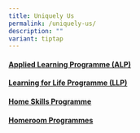 ```yaml
---
title: Uniquely Us
permalink: /uniquely-us/
description: ""
variant: tiptap
---
```

<h4><strong><a href="https://sites.google.com/moe.edu.sg/fcps-g-site-speak-up-at-fuchun/speak-up-at-fuchun-home" rel="noopener noreferrer nofollow" target="_blank">Applied Learning Programme (ALP)</a></strong></h4>
<h4><strong><a href="https://sites.google.com/moe.edu.sg/fcps-g-site-arts/arts-home" rel="noopener noreferrer nofollow" target="_blank">Learning for Life Programme (LLP)</a></strong></h4>
<h4><strong><a href="https://sites.google.com/moe.edu.sg/fcps-g-site-home-skills-prog/home-skills-home" rel="noopener noreferrer nofollow" target="_blank">Home Skills Programme</a></strong></h4>
<h4><strong><a href="https://sites.google.com/moe.edu.sg/fcps-g-site-homeroom-prog/homeroom-home" rel="noopener noreferrer nofollow" target="_blank">Homeroom Programmes</a></strong></h4>
<p></p>
